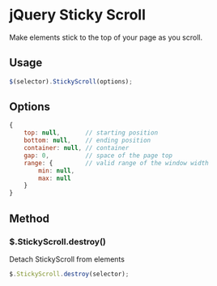 # jQuery Sticky Scroll
Make elements stick to the top of your page as you scroll.

## Usage
```javascript
$(selector).StickyScroll(options);
```

## Options
```javascript
{
	top: null,       // starting position
	bottom: null,    // ending position
	container: null, // container
	gap: 0,          // space of the page top
	range: {         // valid range of the window width
		min: null,
		max: null
	}
}
```

## Method

### $.StickyScroll.destroy()
Detach StickyScroll from elements
```javascript
$.StickyScroll.destroy(selector);
```

